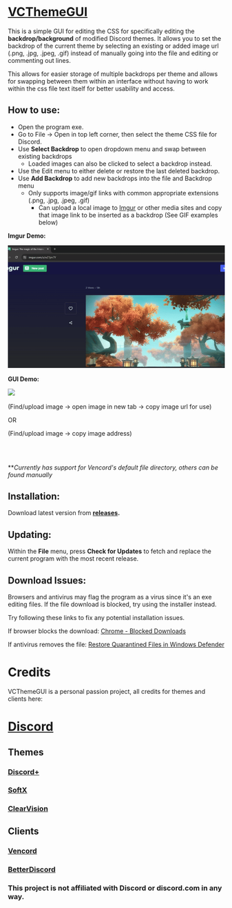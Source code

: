 # <a href="https://github.com/StpME/VCThemeGUI" target="_blank">VCThemeGUI</a>

This is a simple GUI for editing the CSS for specifically editing the **backdrop/background** of modified Discord themes. It allows you to set the backdrop of the current theme by selecting an existing or added image  url (.png, .jpg, .jpeg, .gif) instead of manually going into the file and editing or commenting out lines.

This allows for easier storage of multiple backdrops per theme and allows for swapping between them within an interface without having to work within the css file text itself for better usability and access.



## How to use:
-  Open the program exe.
- Go to File → Open in top left corner, then select the theme CSS file for Discord.
- Use **Select Backdrop** to open dropdown menu and swap between existing backdrops
    - Loaded images can also be clicked to select a backdrop instead.
- Use the Edit menu to either delete or restore the last deleted backdrop.
- Use **Add Backdrop** to add new backdrops into the file and Backdrop menu
    - Only supports image/gif links with common appropriate extensions (.png, .jpg, .jpeg, .gif)
         - Can upload a local image to [Imgur](https://imgur.com/upload) or other media sites and copy that image link to be inserted as a backdrop (See GIF examples below)

**Imgur Demo:**

![](src/img/imgur_demo.gif)

**GUI Demo:**

![](src/img/gui_demo_1.3.4.gif)

(Find/upload image → open image in new tab → copy image url for use)

OR

(Find/upload image → copy image address)
   
<br>
<br>

**_Currently has support for Vencord's default file directory, others can be found manually_


## Installation:
Download latest version from **[releases](https://github.com/StpME/VCThemeGUI/releases).** 

## Updating:
 Within the **File** menu, press **Check for Updates** to fetch and replace the current program with the most recent release.

## Download Issues:
Browsers and antivirus may flag the program as a virus since it's an exe editing files. If the file download is blocked, try using the installer instead.

Try following these links to fix any potential installation issues.

If browser blocks the download:
<a href="https://support.google.com/chrome/answer/6261569?sjid=13080228221221643634-NC" target="_blank">Chrome - Blocked Downloads</a>

If antivirus removes the file:
<a href="https://learn.microsoft.com/en-us/defender-endpoint/restore-quarantined-files-microsoft-defender-antivirus" target="_blank">Restore Quarantined Files in Windows Defender</a>


# Credits 
 VCThemeGUI is a personal passion project, all credits for themes and clients here:

# <a href="https://discord.com/download" target="_blank">Discord</a>
## Themes
### <a href="https://plusinsta.github.io/discord-plus/" target="_blank">Discord+</a>
### <a href="https://betterdiscord.app/theme/SoftX" target="_blank">SoftX</a>
### <a href="https://betterdiscord.app/theme/ClearVision" target="_blank">ClearVision</a>

## Clients
### <a href="https://vencord.dev/" target="_blank">Vencord</a>
### <a href="https://betterdiscord.app/" target="_blank">BetterDiscord</a>


### This project is not affiliated with Discord or discord.com in any way.
